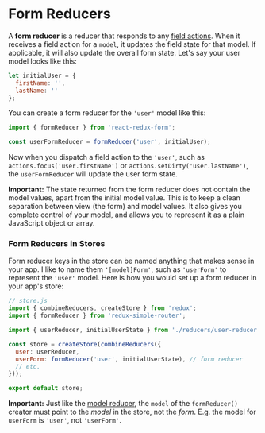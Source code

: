 # Form Reducers

A **form reducer** is a reducer that responds to any [field actions](/field_actions.html). When it receives a field action for a `model`, it updates the field state for that model. If applicable, it will also update the overall form state. Let's say your user model looks like this:

```js
let initialUser = {
  firstName: '',
  lastName: ''
};
```

You can create a form reducer for the `'user'` model like this:

```js
import { formReducer } from 'react-redux-form';

const userFormReducer = formReducer('user', initialUser);
```

Now when you dispatch a field action to the `'user'`, such as `actions.focus('user.firstName')` or `actions.setDirty('user.lastName')`, the `userFormReducer` will update the user form state.

**Important:** The state returned from the form reducer does not contain the model values, apart from the initial model value. This is to keep a clean separation between view (the form) and model values. It also gives you complete control of your model, and allows you to represent it as a plain JavaScript object or array.

### Form Reducers in Stores

Form reducer keys in the store can be named anything that makes sense in your app. I like to name them `'[model]Form'`, such as `'userForm'` to represent the `'user'` model. Here is how you would set up a form reducer in your app's store:

```js
// store.js
import { combineReducers, createStore } from 'redux';
import { formReducer } from 'redux-simple-router';

import { userReducer, initialUserState } from './reducers/user-reducer';

const store = createStore(combineReducers({
  user: userReducer,
  userForm: formReducer('user', initialUserState), // form reducer
  // etc.
}));

export default store;
```

**Important:** Just like the [model reducer](), the `model` of the `formReducer()` creator must point to the _model_ in the store, not the _form_. E.g. the model for `userForm` is `'user'`, not `'userForm'`.
